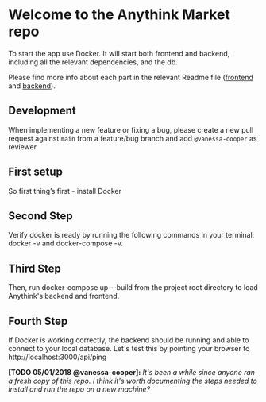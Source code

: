 # Welcome to the Anythink Market repo

To start the app use Docker. It will start both frontend and backend, including all the relevant dependencies, and the db.

Please find more info about each part in the relevant Readme file ([frontend](frontend/readme.md) and [backend](backend/README.md)).

## Development

When implementing a new feature or fixing a bug, please create a new pull request against `main` from a feature/bug branch and add `@vanessa-cooper` as reviewer.

## First setup
So first thing’s first - install Docker
## Second Step
Verify docker is ready by running the following commands in your terminal: docker -v and docker-compose -v.
## Third Step
Then, run docker-compose up --build from the project root directory to load Anythink's backend and frontend.
## Fourth Step
If Docker is working correctly, the backend should be running and able to connect to your local database.
Let's test this by pointing your browser to http://localhost:3000/api/ping

**[TODO 05/01/2018 @vanessa-cooper]:** _It's been a while since anyone ran a fresh copy of this repo. I think it's worth documenting the steps needed to install and run the repo on a new machine?_
